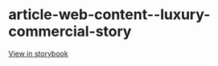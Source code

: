 # article-web-content--luxury-commercial-story

[View in storybook](https://raw.githack.com/Independent-Digital-News-and-Media-Ltd/indy-branch-review/PR-7715-sb/index.html?path=/story/article-web-content--luxury-commercial-story)